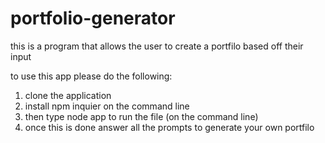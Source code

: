 # portfolio-generator 

this is a program that allows the user to create a portfilo based off their input 

to use this app please do the following: 

1. clone the application 
2. install npm inquier on the command line 
3. then type node app to run the file (on the command line) 
4. once this is done answer all the prompts to generate your own portfilo 
